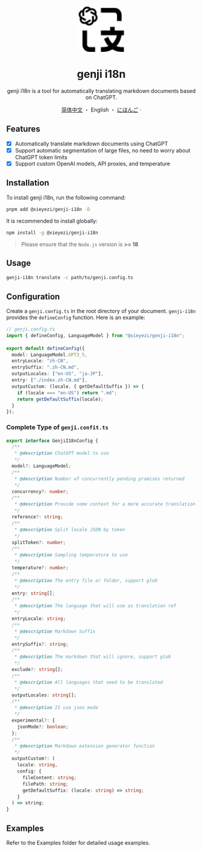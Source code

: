 <a name="readme-top"></a>

<div align="center">

<img height="120" src="./genji.svg">

<h1>genji i18n</h1>

genji i18n is a tool for automatically translating markdown documents based on ChatGPT.

[简体中文](./README.zh-CN.md) ・ English ・ [にほんご](./README.ja-JP.md) ·

</div>

## Features

- [x] Automatically translate markdown documents using ChatGPT
- [x] Support automatic segmentation of large files, no need to worry about ChatGPT token limits
- [x] Support custom OpenAI models, API proxies, and temperature

## Installation

To install genji i18n, run the following command:

```bash
pnpm add @xieyezi/genji-i18n -D
```

It is recommended to install globally:

```bash
npm install -g @xieyezi/genji-i18n
```

> Please ensure that the `Node.js` version is **>= 18**

## Usage

```bash
genji-i18n translate -c path/to/genji.config.ts
```

## Configuration

Create a `genji.config.ts` in the root directory of your document. `genji-i18n` provides the `defineConfig` function.
Here is an example:

```ts
// genji.config.ts
import { defineConfig, LanguageModel } from "@xieyezi/genji-i18n";

export default defineConfig({
  model: LanguageModel.GPT3_5,
  entryLocale: "zh-CN",
  entrySuffix: ".zh-CN.md",
  outputLocales: ["en-US", "ja-JP"],
  entry: ["./index.zh-CN.md"],
  outputCustom: (locale, { getDefaultSuffix }) => {
    if (locale === "en-US") return ".md";
    return getDefaultSuffix(locale);
  }
});
```

### Complete Type of `genji.confit.ts`

```ts
export interface GenjiI18nConfig {
  /**
   * @description ChatGPT model to use
   */
  model?: LanguageModel;
  /**
   * @description Number of concurrently pending promises returned
   */
  concurrency?: number;
  /**
   * @description Provide some context for a more accurate translation
   */
  reference?: string;
  /**
   * @description Split locale JSON by token
   */
  splitToken?: number;
  /**
   * @description Sampling temperature to use
   */
  temperature?: number;
  /**
   * @description The entry file or folder, support glob
   */
  entry: string[];
  /**
   * @description The language that will use as translation ref
   */
  entryLocale: string;
  /**
   * @description Markdown Suffix
   */
  entrySuffix?: string;
  /**
   * @description The markdown that will ignore, support glob
   */
  exclude?: string[];
  /**
   * @description All languages that need to be translated
   */
  outputLocales: string[];
  /**
   * @description IS use json mode
   */
  experimental?: {
    jsonMode?: boolean;
  };
  /**
   * @description Markdown extension generator function
   */
  outputCustom?: (
    locale: string,
    config: {
      fileContent: string;
      filePath: string;
      getDefaultSuffix: (locale: string) => string;
    }
  ) => string;
}
```

## Examples

Refer to the Examples folder for detailed usage examples.

